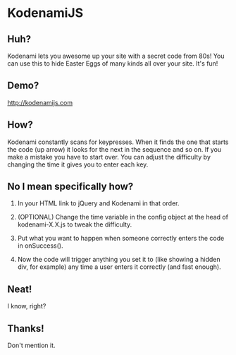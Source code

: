 # KodenamiJS

## Huh?
Kodenami lets you awesome up your site with a secret code from 80s!
You can use this to hide Easter Eggs of many kinds all over your site. It's fun!

## Demo?
http://kodenamijs.com

## How?
Kodenami constantly scans for keypresses. When it finds the one that starts the code (up arrow) it looks for the next in the sequence and so on. If you make a mistake you have to start over. You can adjust the difficulty by changing the time it gives you to enter each key.

## No I mean specifically how?
1) In your HTML link to jQuery and Kodenami in that order.

2) (OPTIONAL) Change the time variable in the config object at the head of kodenami-X.X.js to tweak the difficulty.

3) Put what you want to happen when someone correctly enters the code in onSuccess().

3) Now the code will trigger anything you set it to (like showing a hidden div, for example) any time a user enters it correctly (and fast enough).

## Neat!
I know, right?

## Thanks!
Don't mention it.